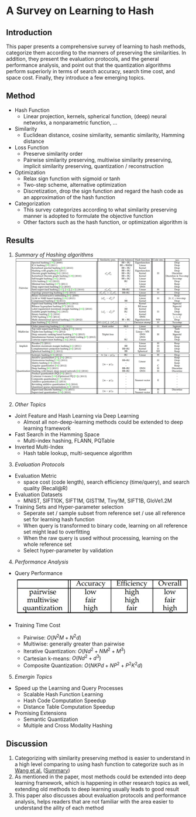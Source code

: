 # A Survey on Learning to Hash

## Introduction

This paper presents a comprehensive survey of learning to hash methods, categorize them according to the manners of preserving the similarities. In addition, they present the evaluation protocols, and the general performance analysis, and point out that the quantization algorithms perform superiorly in terms of search accuracy, search time cost, and space cost. Finally, they introduce a few emerging topics.

## Method

- Hash Function
	- Linear projection, kernels, spherical function, (deep) neural networks, a nonparametric function, ...
- Similarity
	- Euclidean distance, cosine similarity, semantic similarity, Hamming distance
- Loss Function
	- Preserve similarity order
	- Pairwise similarity preserving, multiwise similarity preserving, implicit similarity preserving, quantization / reconstruction
- Optimization
	- Relax sign function with sigmoid or tanh
	- Two-step scheme, alternative optimization
	- Discretization, drop the sign function and regard the hash code as an approximation of the hash function
- Categorization
	- This survey categorizes according to what similarity preserving manner is adopted to formulate the objective function
	- Other factors such as the hash function, or optimization algorithm is 

## Results

1. *Summary of Hashing algorithms*
![](./figure/a_survey_on_learning_to_hash_result_1.jpg)

2. *Other Topics*
- Joint Feature and Hash Learning via Deep Learning
	- Almost all non-deep-learning methods could be extended to deep learning framework
- Fast Search in the Hamming Space
	- Multi-index hashing, FLANN, PQTable
- Inverted Multi-Index
	- Hash table lookup, multi-sequence algorithm

3. *Evaluation Protocols*
- Evaluation Metric
	- space cost (code length), search efficiency (time/query), and search quality (Recall@R)
- Evaluation Datasets
	- MNIST, SIFT10K, SIFT1M, GIST1M, Tiny1M, SIFT1B, GloVe1.2M
- Training Sets and Hyper-parameter selection
	- Seperate set / sample subset from reference set / use all reference set for learning hash function
	- When query is transformed to binary code, learning on all reference set might lead to overfitting
	- When the raw query is used without processing, learning on the whole reference set
	- Select hyper-parameter by validation

4. *Performance Analysis*
- Query Performance
	![](./figure/a_survey_on_learning_to_hash_result_2.jpg)

- Training Time Cost
	- Pairwise: $O(N^2M+N^2d)$
	- Multiwise: generally greater than pairwise
	- Iterative Quantization: $O(Nd^2+NM^2+M^3)$
	- Cartesian k-means: $O(Nd^2+d^3)$
	- Composite Quantization: $O(NKPd+NP^2+P^2K^2d)$

5. *Emergin Topics*
- Speed up the Learning and Query Processes
	- Scalable Hash Function Learning
	- Hash Code Computation Speedup
	- Distance Table Computation Speedup
- Promising Extensions
	- Semantic Quantization
	- Multiple and Cross Modality Hashing

## Discussion

1. Categorizing with similarity preserving method is easier to understand in a high level comparing to using hash function to categorize such as in [Wang et al.](https://arxiv.org/pdf/1509.05472.pdf) ([Summary](./learning_to_hash_for_indexing_big_data-a_survey.md))
2. As mentioned in the paper, most methods could be extended into deep learning framework, which is happening in other research topics as well, extending old methods to deep learning usually leads to good result
3. This paper also discusses about evaluation protocols and performance analysis, helps readers that are not familiar with the area easier to understand the aility of each method